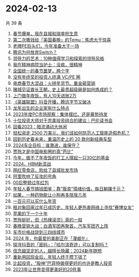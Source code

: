 # 2024-02-13

共 39 条

<!-- BEGIN 36KR -->
<!-- 最后更新时间 2024-02-13 20:10:11 +0800 -->
1. [春节爆单，我在县城和瑞幸抢生意](https://36kr.com/p/2645487574875267)
1. [第二次撒钱给「美国春晚」的Temu：焦虑大于惊喜](https://36kr.com/p/2645086939626629)
1. [老牌PE巨头们，今年准备大干一场](https://36kr.com/p/2646323718847616)
1. [腾讯为何放弃Switch？](https://36kr.com/p/2644954519306498)
1. [领导力的艺术：10种值得学习和探索的领导风格](https://36kr.com/p/2599016857992066)
1. [我在精神病院当护士：没疯，很精神](https://36kr.com/p/2638216423242888)
1. [全国统一的春节噩梦，两个字](https://36kr.com/p/2644885282929796)
1. [没有年终奖的投资人挤满 VC/PE 圈](https://36kr.com/p/2644935071383809)
1. [电商春节大混战：火拼年货节、重金砸营销](https://36kr.com/p/2644989989634304)
1. [赌城见证酋长王朝，史上最贵超级碗是如何炼成的？](https://36kr.com/p/2645352059911299)
1. [上门做年夜饭，有人10天进账2万](https://36kr.com/p/2646330444758147)
1. [《英雄联盟》抖音开播，腾讯字节又破冰](https://36kr.com/p/2645414734545154)
1. [龙年出生的企业家有什么特点](https://36kr.com/p/2645011861733637)
1. [2023年度PC市场观察：集体摆烂、还是蓄势待发](https://36kr.com/p/2645353269574792)
1. [十位投资大师对于完美投资组合的建议｜巴伦读书会](https://36kr.com/p/2645015630150791)
1. [回看2023：暗流涌动大休闲](https://36kr.com/p/2645545011855625)
1. [轻松盗走 2500 万美元，我们该如何防范人工智能造假危机？](https://36kr.com/p/2645135013067913)
1. [回到历史看未来，重温历史上的 20 款创新经典车型](https://36kr.com/p/2645028409442566)
1. [2024车企目标：谁激进，谁保守？](https://36kr.com/p/2644971561045508)
1. [贾玲才是中国电影圈的真“芭比”](https://36kr.com/p/2644836935762185)
1. [今年，做不了年夜饭的打工人撑起一只30亿的基金](https://36kr.com/p/2643517600104705)
1. [2024，HBM新混战](https://36kr.com/p/2644803329866888)
1. [网红零食店，败给了县城批发市场](https://36kr.com/p/2645178206060807)
1. [阿里吹响了反攻的号角](https://36kr.com/p/2644916622770433)
1. [00后整顿过年红包](https://36kr.com/p/2644804528963848)
1. [年轻人春节搞钱图鉴：靠“贩卖”情绪价值，每日躺赚千元？](https://36kr.com/p/2645017390153991)
1. [如果，一种药物能让小狗再多陪我几年](https://36kr.com/p/2643833342934153)
1. [一百元可以买什么年货](https://36kr.com/p/2643592833956999)
1. [租对象回家过年已成历史，年轻人更热衷网络上寻找“赛博女友”](https://36kr.com/p/2643826190061063)
1. [苹果的下一个十年](https://36kr.com/p/2644008982085896)
1. [贾玲挺好，但《热辣滚烫》真的一般](https://36kr.com/p/2643551118033160)
1. [春晚营销大战：白酒军团再聚首，汽车军团齐上阵](https://36kr.com/p/2643721348727048)
1. [车市价格战烧到三四线城市](https://36kr.com/p/2643777185512582)
1. [2024 年，你最爱的美剧正在「漫威化」](https://36kr.com/p/2643595027087619)
1. [探寻抖音的「密码」：「哈尔滨奇迹」可以复制吗？](https://36kr.com/p/2642804181449856)
1. [信念越坚定的人，越擅长隐藏：2024新年随想](https://36kr.com/p/2644098393571586)
1. [重新用回现金后，年轻人终于攒下钱了](https://36kr.com/p/2638214326829320)
1. [比起投资，“股神”巴菲特做得更好的也许是教人投资](https://36kr.com/p/2643598170799233)
1. [2023年让世界变得更美好的20件事](https://36kr.com/p/2595419029961352)
<!-- END 36KR -->